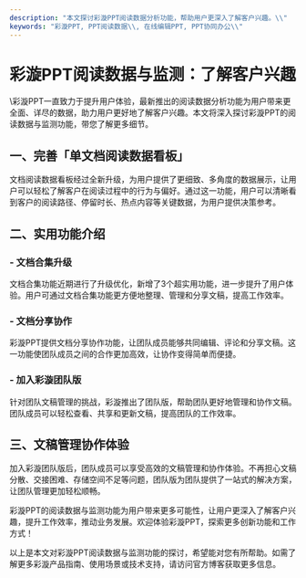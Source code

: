```yaml
---
description: "本文探讨彩漩PPT阅读数据分析功能，帮助用户更深入了解客户兴趣。\\"
keywords: "彩漩PPT, PPT阅读数据\\, 在线编辑PPT, PPT协同办公\\"
---
```

# 彩漩PPT阅读数据与监测：了解客户兴趣

\彩漩PPT一直致力于提升用户体验，最新推出的阅读数据分析功能为用户带来更全面、详尽的数据，助力用户更好地了解客户兴趣。本文将深入探讨彩漩PPT的阅读数据与监测功能，带您了解更多细节。

## 一、完善「单文档阅读数据看板」

文档阅读数据看板经过全新升级，为用户提供了更细致、多角度的数据展示，让用户可以轻松了解客户在阅读过程中的行为与偏好。通过这一功能，用户可以清晰看到客户的阅读路径、停留时长、热点内容等关键数据，为用户提供决策参考。

## 二、实用功能介绍

### - 文档合集升级

文档合集功能近期进行了升级优化，新增了3个超实用功能，进一步提升了用户体验。用户可通过文档合集功能更方便地整理、管理和分享文稿，提高工作效率。

### - 文档分享协作

彩漩PPT提供文档分享协作功能，让团队成员能够共同编辑、评论和分享文稿。这一功能使团队成员之间的合作更加高效，让协作变得简单而便捷。

### - 加入彩漩团队版

针对团队文稿管理的挑战，彩漩推出了团队版，帮助团队更好地管理和协作文稿。团队成员可以轻松查看、共享和更新文稿，提高团队的工作效率。

## 三、文稿管理协作体验

加入彩漩团队版后，团队成员可以享受高效的文稿管理和协作体验。不再担心文稿分散、交接困难、存储空间不足等问题，团队版为团队提供了一站式的解决方案，让团队管理更加轻松顺畅。

彩漩PPT的阅读数据与监测功能为用户带来更多可能性，让用户更深入了解客户兴趣，提升工作效率，推动业务发展。欢迎体验彩漩PPT，探索更多创新功能和工作方式！

以上是本文对彩漩PPT阅读数据与监测功能的探讨，希望能对您有所帮助。如需了解更多彩漩产品指南、使用场景或技术支持，请访问官方博客获取更多信息。
